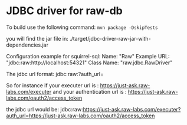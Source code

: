 # JDBC driver for raw-db

To build use the following command:
`mvn package -DskipTests`

you will find the jar file in:
./target/jdbc-driver-raw-jar-with-dependencies.jar

Configuration example for squirrel-sql:
Name: "Raw"
Example URL: "jdbc:raw:http://localhost:54321"
Class Name: "raw.jdbc.RawDriver"


The jdbc url format:
jdbc:raw:<execute url>?auth_url=<oauth2 server>

So for instance if your executer url is : 
https://just-ask.raw-labs.com/executer
and your authentication url is :
https://just-ask.raw-labs.com/oauth2/access_token

the jdbc url would be:
jdbc:raw:https://just-ask.raw-labs.com/executer?auth_url=https://just-ask.raw-labs.com/oauth2/access_token

